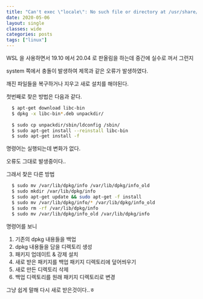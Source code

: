 ```yaml
---
title: "Can't exec \"locale\": No such file or directory at /usr/share/perl5/Debconf/Encoding.pm"
date: 2020-05-06
layout: single
classes: wide
categories: posts
tags: ["linux"]
---
```

WSL 을 사용하면서 19.10 에서 20.04 로 판올림을 하는데 중간에 실수로 꺼서 그런지

system 쪽에서 충돌이 발생하여 제목과 같은 오류가 발생하였다.

깨진 파일들을 복구하거나 지우고 새로 설치를 해야된다.

첫번째로 찾은 방법은 다음과 같다.

```sh
  $ apt-get download libc-bin
  $ dpkg -x libc-bin*.deb unpackdir/
  
  $ sudo cp unpackdir/sbin/ldconfig /sbin/
  $ sudo apt-get install --reinstall libc-bin
  $ sudo apt-get install -f
```

명령어는 실행되는데 변화가 없다.

오류도 그대로 발생중이다..

그래서 찾은 다른 방법

```sh
  $ sudo mv /var/lib/dpkg/info /var/lib/dpkg/info_old 　　　　
  $ sudo mkdir /var/lib/dpkg/info 　　　　　　　　　　　　
  $ sudo apt-get update && sudo apt-get -f install
  $ sudo mv /var/lib/dpkg/info/* /var/lib/dpkg/info_old 　　　
  $ sudo rm -rf /var/lib/dpkg/info 　　　　　　　　　　　　
  $ sudo mv /var/lib/dpkg/info_old /var/lib/dpkg/info 　
```

명령어를 보니

1. 기존의 dpkg 내용들을 백업
2. dpkg 내용들을 담을 디렉토리 생성
3. 패키지 업데이트 & 강제 설치
4. 새로 받은 패키지를 백업 패키지 디렉토리에 덮어씌우기
5. 새로 만든 디렉토리 삭제
6. 백업 디렉토리를 원래 패키지 디렉토리로 변경

그냥 쉽게 말해 다시 새로 받은것이다..ㅎ